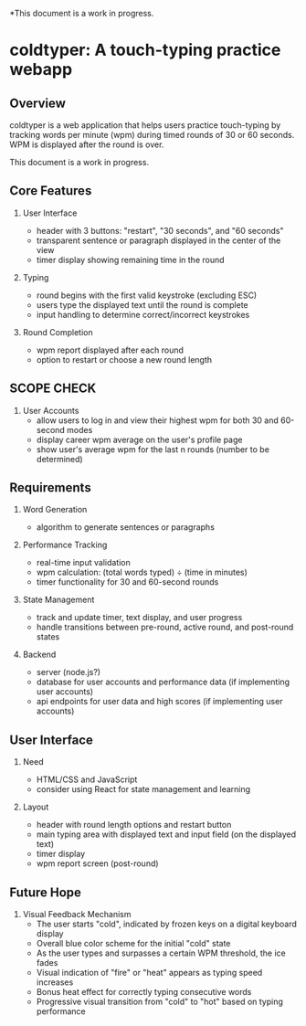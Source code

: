 *This document is a work in progress.

# coldtyper: A touch-typing practice webapp

## Overview
coldtyper is a web application that helps users practice touch-typing by tracking words per minute (wpm) during timed rounds of 30 or 60 seconds. WPM is displayed after the round is over.


This document is a work in progress.

## Core Features
1. User Interface
   - header with 3 buttons: "restart", "30 seconds", and "60 seconds"
   - transparent sentence or paragraph displayed in the center of the view
   - timer display showing remaining time in the round

2. Typing
   - round begins with the first valid keystroke (excluding ESC)
   - users type the displayed text until the round is complete
   - input handling to determine correct/incorrect keystrokes

3. Round Completion
   - wpm report displayed after each round
   - option to restart or choose a new round length

## SCOPE CHECK
1. User Accounts
   - allow users to log in and view their highest wpm for both 30 and 60-second modes
   - display career wpm average on the user's profile page
   - show user's average wpm for the last n rounds (number to be determined)

## Requirements
1. Word Generation
   - algorithm to generate sentences or paragraphs

2. Performance Tracking
   - real-time input validation
   - wpm calculation: (total words typed) ÷ (time in minutes)
   - timer functionality for 30 and 60-second rounds

3. State Management
   - track and update timer, text display, and user progress
   - handle transitions between pre-round, active round, and post-round states

4. Backend
   - server (node.js?)
   - database for user accounts and performance data (if implementing user accounts)
   - api endpoints for user data and high scores (if implementing user accounts)

## User Interface
1. Need
   - HTML/CSS and JavaScript
   - consider using React for state management and learning

2. Layout
   - header with round length options and restart button
   - main typing area with displayed text and input field (on the displayed text)
   - timer display
   - wpm report screen (post-round)

## Future Hope
1. Visual Feedback Mechanism
   - The user starts "cold", indicated by frozen keys on a digital keyboard display
   - Overall blue color scheme for the initial "cold" state
   - As the user types and surpasses a certain WPM threshold, the ice fades
   - Visual indication of "fire" or "heat" appears as typing speed increases
   - Bonus heat effect for correctly typing consecutive words
   - Progressive visual transition from "cold" to "hot" based on typing performance
